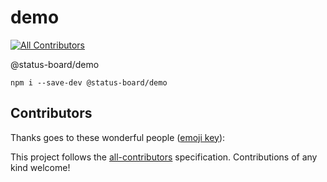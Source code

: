 # demo
[![All Contributors](https://img.shields.io/badge/all_contributors-0-orange.svg?style=flat-square)](#contributors)

@status-board/demo

`npm i --save-dev @status-board/demo`

## Contributors

Thanks goes to these wonderful people ([emoji key](https://allcontributors.org/docs/en/emoji-key)):

<!-- ALL-CONTRIBUTORS-LIST:START - Do not remove or modify this section -->
<!-- prettier-ignore -->
<!-- ALL-CONTRIBUTORS-LIST:END -->

This project follows the [all-contributors](https://github.com/all-contributors/all-contributors) specification. Contributions of any kind welcome!
